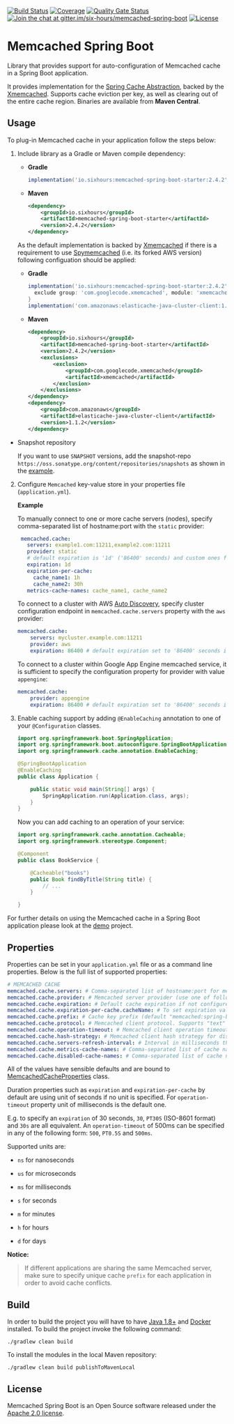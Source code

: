 [![Build Status](https://github.com/sixhours-team/memcached-spring-boot/actions/workflows/build.yml/badge.svg)](https://github.com/sixhours-team/memcached-spring-boot/actions/workflows/build.yml)
[![Coverage](https://sonarcloud.io/api/project_badges/measure?project=io.sixhours%3Amemcached-spring-boot&metric=coverage)](https://sonarcloud.io/summary/new_code?id=io.sixhours%3Amemcached-spring-boot)
[![Quality Gate Status](https://sonarcloud.io/api/project_badges/measure?project=io.sixhours%3Amemcached-spring-boot&metric=alert_status)](https://sonarcloud.io/summary/new_code?id=io.sixhours%3Amemcached-spring-boot)
[![Join the chat at gitter.im/six-hours/memcached-spring-boot](https://badges.gitter.im/Join%20Chat.svg)](https://gitter.im/six-hours/memcached-spring-boot?utm_source=badge&utm_medium=badge&utm_campaign=pr-badge&utm_content=badge)
[![License](https://img.shields.io/badge/License-Apache%202.0-blue.svg)](http://www.apache.org/licenses/LICENSE-2.0.html)

# Memcached Spring Boot

Library that provides support for auto-configuration of Memcached cache in a Spring Boot application.

It provides implementation for the [Spring Cache Abstraction](https://docs.spring.io/spring/docs/5.2.3.RELEASE/spring-framework-reference/integration.html#cache), backed by the [Xmemcached](https://github.com/killme2008/xmemcached).
Supports cache eviction per key, as well as clearing out of the entire cache region. Binaries are available from **Maven Central**.

## Usage

To plug-in Memcached cache in your application follow the steps below:

1. Include library as a Gradle or Maven compile dependency:
   * **Gradle**

      ```groovy
      implementation('io.sixhours:memcached-spring-boot-starter:2.4.2')
      ```
   * **Maven**

      ```xml
      <dependency>
          <groupId>io.sixhours</groupId>
          <artifactId>memcached-spring-boot-starter</artifactId>
          <version>2.4.2</version>
      </dependency>
      ```
  
    As the default implementation is backed by [Xmemcached](https://github.com/killme2008/xmemcached) if there is a requirement to use [Spymemcached](https://github.com/awslabs/aws-elasticache-cluster-client-memcached-for-java) (i.e. its forked AWS version) following configuation should be applied:
  
   * **Gradle**

        ```groovy
        implementation('io.sixhours:memcached-spring-boot-starter:2.4.2') {
          exclude group: 'com.googlecode.xmemcached', module: 'xmemcached'
        }
        implementation('com.amazonaws:elasticache-java-cluster-client:1.1.2')
        ```
   * **Maven**

        ```xml
        <dependency>
            <groupId>io.sixhours</groupId>
            <artifactId>memcached-spring-boot-starter</artifactId>
            <version>2.4.2</version>
            <exclusions>
                <exclusion>
                    <groupId>com.googlecode.xmemcached</groupId>
                    <artifactId>xmemcached</artifactId>
                </exclusion>
            </exclusions>
        </dependency>
        <dependency>
            <groupId>com.amazonaws</groupId>
            <artifactId>elasticache-java-cluster-client</artifactId>
            <version>1.1.2</version>
        </dependency>
        ```

  * Snapshot repository

    If you want to use `SNAPSHOT` versions, add the snapshot-repo `https://oss.sonatype.org/content/repositories/snapshots` as shown in the [example](https://github.com/sixhours-team/spring-boot-memcached-demo-java/blob/master/build.gradle#L16).

2. Configure `Memcached` key-value store in your properties file (`application.yml`).

    **Example**

    To manually connect to one or more cache servers (nodes), specify comma-separated list of hostname:port with the `static` provider:

    ```yaml
     memcached.cache:
       servers: example1.com:11211,example2.com:11211
       provider: static
       # default expiration is '1d' ('86400' seconds) and custom ones for cache_name1 and cache_name2
       expiration: 1d
       expiration-per-cache:
         cache_name1: 1h
         cache_name2: 30h
       metrics-cache-names: cache_name1, cache_name2
     ```

    To connect to a cluster with AWS [Auto Discovery](http://docs.aws.amazon.com/AmazonElastiCache/latest/UserGuide/AutoDiscovery.html), specify
    cluster configuration endpoint in `memcached.cache.servers` property with the `aws` provider:

    ```yaml
    memcached.cache:
        servers: mycluster.example.com:11211
        provider: aws
        expiration: 86400 # default expiration set to '86400' seconds i.e. 1 day
    ```

    To connect to a cluster within Google App Engine memcached service, it is sufficient to specify
    the configuration property for provider with value `appengine`:

    ```yaml
    memcached.cache:
        provider: appengine
        expiration: 86400 # default expiration set to '86400' seconds i.e. 1 day
    ```

3. Enable caching support by adding `@EnableCaching` annotation to one of your `@Configuration` classes.

    ```java
    import org.springframework.boot.SpringApplication;
    import org.springframework.boot.autoconfigure.SpringBootApplication;
    import org.springframework.cache.annotation.EnableCaching;

    @SpringBootApplication
    @EnableCaching
    public class Application {

    	public static void main(String[] args) {
    		SpringApplication.run(Application.class, args);
    	}
    }
    ```

    Now you can add caching to an operation of your service:

    ```java
    import org.springframework.cache.annotation.Cacheable;
    import org.springframework.stereotype.Component;

    @Component
    public class BookService {

        @Cacheable("books")
        public Book findByTitle(String title) {
            // ...
        }

    }
    ```

For further details on using the Memcached cache in a Spring Boot application please look at the [demo](https://github.com/sixhours-team/spring-boot-memcached-demo-java) project.

## Properties

Properties can be set in your `application.yml` file or as a command line properties. Below is the
full list of supported properties:

```yaml
# MEMCACHED CACHE
memcached.cache.servers: # Comma-separated list of hostname:port for memcached servers (default "localhost:11211")
memcached.cache.provider: # Memcached server provider (use one of following: "static", "aws" or "appengine"). Default provider is "static". Use "aws" for AWS node auto discovery, or "appengine" if running on Google Cloud Platform.
memcached.cache.expiration: # Default cache expiration if not configured per cache (default "0", meaning that cache will never expire). If unit not specified, seconds will be used.
memcached.cache.expiration-per-cache.cacheName: # To set expiration value for cache named "cacheName" {cache_name}:{number} e.g. "authors: 3600" or "authors: 1h". If unit not specified, seconds will be used.
memcached.cache.prefix: # Cache key prefix (default "memcached:spring-boot")
memcached.cache.protocol: # Memcached client protocol. Supports "text" and "binary" protocols (default is "text" protocol)
memcached.cache.operation-timeout: # Memcached client operation timeout (default "2500 milliseconds"). If unit not specified, milliseconds will be used.
memcached.cache.hash-strategy: # Memcached client hash strategy for distribution of data between servers. Supports "standard" (array based : "hash(key) mod server_count"), "libmemcached" (consistent hash), "ketama" (consistent hash), "php" (make easier to share data with PHP based clients), "election", "roundrobin", "random". Default is "standard".
memcached.cache.servers-refresh-interval: # Interval in milliseconds that refreshes the list of cache node hostnames and IP addresses for AWS ElastiCache. The default is 60000 milliseconds.
memcached.cache.metrics-cache-names: # Comma-separated list of cache names for which metrics will be collected.
memcached.cache.disabled-cache-names: # Comma-separated list of cache names for which caching will be disabled. The main purpose of this property is to disable caching for debugging purposes.    
```

All of the values have sensible defaults and are bound to [MemcachedCacheProperties](https://github.com/sixhours-team/memcached-spring-boot/blob/master/memcached-spring-boot-autoconfigure/src/main/java/io/sixhours/memcached/cache/MemcachedCacheProperties.java) class.

Duration properties such as `expiration` and `expiration-per-cache` by default are using unit of seconds if no unit is specified. For `operation-timeout` property unit of milliseconds is the default one.

E.g. to specify an `expiration` of 30 seconds, `30`, `PT30S` (ISO-8601 format) and `30s` are all equivalent. An `operation-timeout` of 500ms can be specified in any of the following form: `500`, `PT0.5S` and `500ms`.

Supported units are:

* `ns` for nanoseconds

* `us` for microseconds

* `ms` for milliseconds

* `s` for seconds

* `m` for minutes

* `h` for hours

* `d` for days

**Notice:**
>If different applications are sharing the same Memcached server, make sure to specify unique cache `prefix` for each application
in order to avoid cache conflicts.

## Build

In order to build the project you will have to have [Java 1.8+](http://www.oracle.com/technetwork/java/javase/downloads/index.html) and [Docker](https://www.docker.com/get-docker) installed.
To build the project invoke the following command:

    ./gradlew clean build

To install the modules in the local Maven repository:

    ./gradlew clean build publishToMavenLocal

## License

Memcached Spring Boot is an Open Source software released under the [Apache 2.0 license](http://www.apache.org/licenses/LICENSE-2.0.html).
